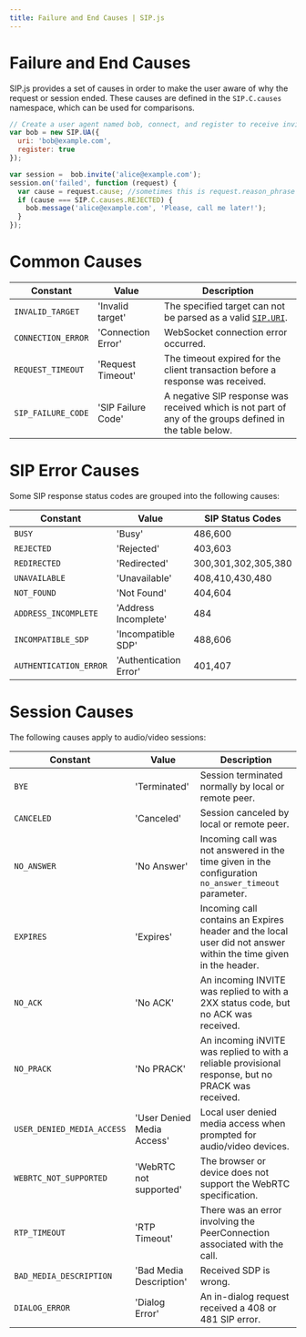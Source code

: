 ```yaml
---
title: Failure and End Causes | SIP.js
---
```


# Failure and End Causes
SIP.js provides a set of causes in order to make the user aware of why the request or session ended. These causes are defined in the `SIP.C.causes` namespace, which can be used for comparisons.

~~~ javascript
// Create a user agent named bob, connect, and register to receive invitations.
var bob = new SIP.UA({
  uri: 'bob@example.com',
  register: true
});

var session =  bob.invite('alice@example.com');
session.on('failed', function (request) {
  var cause = request.cause; //sometimes this is request.reason_phrase
  if (cause === SIP.C.causes.REJECTED) {
    bob.message('alice@example.com', 'Please, call me later!');
  }
});
~~~

# Common Causes

Constant | Value | Description
-----|------|-------------
`INVALID_TARGET` | 'Invalid target' | The specified target can not be parsed as a valid [`SIP.URI`](/api/0.6.0/uri/).
`CONNECTION_ERROR` | 'Connection Error' | WebSocket connection error occurred.
`REQUEST_TIMEOUT` | 'Request Timeout' | The timeout expired for the client transaction before a response was received.
`SIP_FAILURE_CODE` | 'SIP Failure Code' | A negative SIP response was received which is not part of any of the groups defined in the table below.


# SIP Error Causes
Some SIP response status codes are grouped into the following causes:

Constant | Value | SIP Status Codes
-----|------|-------------
`BUSY` | 'Busy' | 486,600
`REJECTED` | 'Rejected' | 403,603
`REDIRECTED` | 'Redirected' | 300,301,302,305,380
`UNAVAILABLE` | 'Unavailable' | 408,410,430,480
`NOT_FOUND` | 'Not Found' | 404,604
`ADDRESS_INCOMPLETE` | 'Address Incomplete' | 484
`INCOMPATIBLE_SDP` | 'Incompatible SDP' | 488,606
`AUTHENTICATION_ERROR` | 'Authentication Error' | 401,407


# Session Causes
The following causes apply to audio/video sessions:

Constant | Value | Description
-----|------|-------------
`BYE` | 'Terminated' | Session terminated normally by local or remote peer.
`CANCELED` | 'Canceled' | Session canceled by local or remote peer.
`NO_ANSWER` | 'No Answer' | Incoming call was not answered in the time given in the configuration `no_answer_timeout` parameter.
`EXPIRES` | 'Expires' | Incoming call contains an Expires header and the local user did not answer within the time given in the header.
`NO_ACK` | 'No ACK' | An incoming INVITE was replied to with a 2XX status code, but no ACK was received.
`NO_PRACK` | 'No PRACK' | An incoming iNVITE was replied to with a reliable provisional response, but no PRACK was received.
`USER_DENIED_MEDIA_ACCESS` | 'User Denied Media Access' | Local user denied media access when prompted for audio/video devices.
`WEBRTC_NOT_SUPPORTED` | 'WebRTC not supported' | The browser or device does not support the WebRTC specification.
`RTP_TIMEOUT` | 'RTP Timeout' | There was an error involving the PeerConnection associated with the call.
`BAD_MEDIA_DESCRIPTION` | 'Bad Media Description' | Received SDP is wrong.
`DIALOG_ERROR` | 'Dialog Error' | An in-dialog request received a 408 or 481 SIP error.
